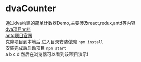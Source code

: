 # dvaCounter
通过dva构建的简单计数器Demo,主要涉及react,redux,antd等内容<br>
<a href='https://github.com/dvajs/dva/blob/master/README_zh-CN.md'>dva项目文档</a>
<br>
<a href='https://ant.design/docs/pattern/navigation-cn'>antd项目官网</a>
<br>
克隆项目到本地后,进入目录安装依赖
<code>npm install</code><br>
安装完成后启动项目
<code>npm start</code><br>
a b c d
然后在浏览器可以看到该项目演示!
